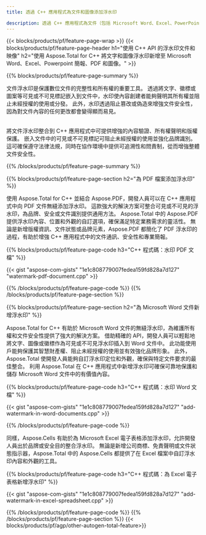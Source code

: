 ```yaml
---
title: 透過 C++ 應用程式為文件和圖像添加浮水印

description: 透過 C++ 應用程式為文件（包括 Microsoft Word、Excel、PowerPoint、PDF 和圖像）添加文字和圖像浮水印。 透過應用程式在線添加免費文字或圖像浮水印。
---
```


{{< blocks/products/pf/feature-page-wrap >}}
{{< blocks/products/pf/feature-page-header h1="使用 C++ API 的浮水印文件和映像" h2="使用 Aspose.Total for C++ 將文字和圖像浮水印新增至 Microsoft Word、Excel、Powerpoint 簡報、PDF 和圖像。" >}}

{{% blocks/products/pf/feature-page-summary %}}

文件浮水印是保護數位文件的完整性和所有權的重要工具。 透過將文字、徽標或圖案等可見或不可見標記嵌入到文件中，水印使內容創建者能夠聲明其所有權並阻止未經授權的使用或分發。 此外，水印透過阻止篡改或偽造來增強文件安全性，因為對文件內容的任何更改都會變得顯而易見。 <br /><br />

將文件浮水印整合到 C++ 應用程式中可提供增強的內容驗證、所有權聲明和版權保護。 嵌入文件中的可見或不可見標記可阻止未經授權的使用並強化品牌識別。 這可確保遵守法律法規，同時在協作環境中提供可追溯性和問責制，從而增強整體文件安全性。

{{% /blocks/products/pf/feature-page-summary  %}}


{{% blocks/products/pf/feature-page-section  h2="為 PDF 檔案添加浮水印" %}}

使用 Aspose.Total for C++ 並結合 Aspose.PDF，開發人員可以在 C++ 應用程式中向 PDF 文件無縫添加浮水印。 這款強大的解決方案可整合可見或不可見的浮水印，為品牌、安全或文件識別提供通用方法。 Aspose.Total 中的 Aspose.PDF 提供浮水印內容、位置和外觀的自訂選項，確保滿足特定業務需求的靈活性。 無論是新增版權資訊、文件狀態或品牌元素，Aspose.PDF 都簡化了 PDF 浮水印的過程，有助於增強 C++ 應用程式中的文件通訊、安全性和專業簡報。

{{% blocks/products/pf/feature-page-code h3="C++ 程式碼：水印 PDF 文檔" %}}

{{< gist "aspose-com-gists" "1e1c808779007fedea159fd828a7d127" "watermark-pdf-document.cpp" >}}

{{% /blocks/products/pf/feature-page-code  %}}
{{% /blocks/products/pf/feature-page-section %}}

{{% blocks/products/pf/feature-page-section  h2="為 Microsoft Word 文件新增浮水印" %}}

Aspose.Total for C++ 有助於 Microsoft Word 文件的無縫浮水印，為維護所有權和文件安全性提供了強大的解決方案。 借助精確的 API，開發人員可以輕鬆地將文字、圖像或徽標作為可見或不可見浮水印插入到 Word 文件中。 此功能使用戶能夠保護其智慧財產權、阻止未經授權的使用並有效強化品牌形象。 此外，Aspose.Total 使開發人員能夠自訂浮水印定位和外觀，確保與特定文件要求的最佳整合。 利用 Aspose.Total 在 C++ 應用程式中新增浮水印可確保可靠地保護和儲存 Microsoft Word 文件中的有價值內容。

{{% blocks/products/pf/feature-page-code h3="C++ 程式碼：水印 Word 文檔" %}}

{{< gist "aspose-com-gists" "1e1c808779007fedea159fd828a7d127" "add-watermark-in-word-documents.cpp" >}}

{{% /blocks/products/pf/feature-page-code  %}}

同樣，Aspose.Cells 有助於為 Microsoft Excel 電子表格添加浮水印，允許開發人員出於品牌或安全目的整合浮水印。 無論是新增公司商標、免責聲明或文件狀態指示器，Aspose.Total 中的 Aspose.Cells 都提供了在 Excel 檔案中自訂浮水印內容和外觀的工具。

{{% blocks/products/pf/feature-page-code h3="C++ 程式碼：為 Excel 電子表格新增浮水印" %}}

{{< gist "aspose-com-gists" "1e1c808779007fedea159fd828a7d127" "add-watermark-in-excel-spreadsheet.cpp" >}}

{{% /blocks/products/pf/feature-page-code  %}}
{{% /blocks/products/pf/feature-page-section %}}
{{< blocks/products/pf/agp/other-autogen-total-feature>}}